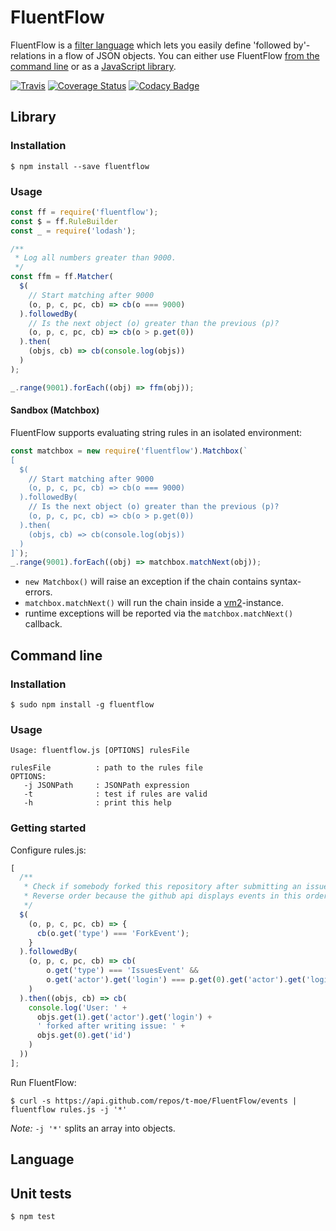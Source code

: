 # FluentFlow

FluentFlow is a [filter language](#language) which lets you easily define 'followed by'-relations in a flow of JSON objects. You can either use FluentFlow [from the command line](#command-line) or as a [JavaScript library](#library).

[![Travis](https://img.shields.io/travis/t-moe/FluentFlow.svg)](https://travis-ci.org/t-moe/FluentFlow)
[![Coverage Status](https://coveralls.io/repos/github/t-moe/FluentFlow/badge.svg)](https://coveralls.io/github/t-moe/FluentFlow)
[![Codacy Badge](https://api.codacy.com/project/badge/grade/72b447b11ed140198b1d549680880e13)](https://www.codacy.com/app/timolang/FluentFlow)

## Library

### Installation

```shell
$ npm install --save fluentflow 
```

### Usage

```javascript
const ff = require('fluentflow');
const $ = ff.RuleBuilder
const _ = require('lodash');

/**
 * Log all numbers greater than 9000.
 */
const ffm = ff.Matcher(
  $(
    // Start matching after 9000
    (o, p, c, pc, cb) => cb(o === 9000)
  ).followedBy(
    // Is the next object (o) greater than the previous (p)?
    (o, p, c, pc, cb) => cb(o > p.get(0))
  ).then(
    (objs, cb) => cb(console.log(objs))
  )
);

_.range(9001).forEach((obj) => ffm(obj));
```

#### Sandbox (Matchbox)

FluentFlow supports evaluating string rules in an isolated environment:

```javascript
const matchbox = new require('fluentflow').Matchbox(`
[
  $(
    // Start matching after 9000
    (o, p, c, pc, cb) => cb(o === 9000)
  ).followedBy(
    // Is the next object (o) greater than the previous (p)?
    (o, p, c, pc, cb) => cb(o > p.get(0))
  ).then(
    (objs, cb) => cb(console.log(objs))
  )
]`);
_.range(9001).forEach((obj) => matchbox.matchNext(obj));
```

* `new Matchbox()` will raise an exception if the chain contains syntax-errors.
* `matchbox.matchNext()` will run the chain inside a [vm2]-instance.
* runtime exceptions will be reported via the `matchbox.matchNext()` callback.

## Command line

### Installation

```shell
$ sudo npm install -g fluentflow 
```

### Usage

```
Usage: fluentflow.js [OPTIONS] rulesFile

rulesFile          : path to the rules file
OPTIONS:
   -j JSONPath     : JSONPath expression
   -t              : test if rules are valid
   -h              : print this help
```

### Getting started

Configure rules.js:

```javascript
[
  /**
   * Check if somebody forked this repository after submitting an issue.
   * Reverse order because the github api displays events in this order.
   */
  $(
    (o, p, c, pc, cb) => {
      cb(o.get('type') === 'ForkEvent');
    }
  ).followedBy(
    (o, p, c, pc, cb) => cb(
        o.get('type') === 'IssuesEvent' &&
        o.get('actor').get('login') === p.get(0).get('actor').get('login')
    )
  ).then((objs, cb) => cb(
    console.log('User: ' +
      objs.get(1).get('actor').get('login') +
      ' forked after writing issue: ' +
      objs.get(0).get('id')
    )
  ))
];
```

Run FluentFlow:

```shell
$ curl -s https://api.github.com/repos/t-moe/FluentFlow/events | fluentflow rules.js -j '*'
```

_Note:_ `-j '*'` splits an array into objects.


## Language

## Unit tests

```shell
$ npm test
```


[vm2]:https://github.com/patriksimek/vm2
